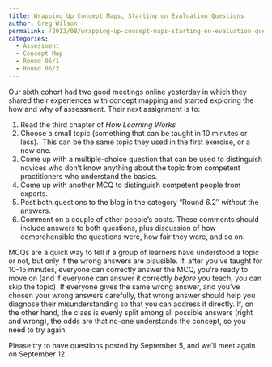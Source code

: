 ```yaml
---
title: Wrapping Up Concept Maps, Starting on Evaluation Questions
author: Greg Wilson
permalink: /2013/08/wrapping-up-concept-maps-starting-on-evaluation-questions/
categories:
  - Assessment
  - Concept Map
  - Round 06/1
  - Round 06/2
---
```

Our sixth cohort had two good meetings online yesterday in which they shared their experiences with concept mapping and started exploring the how and why of assessment. Their next assignment is to:

1.  Read the third chapter of *How Learning Works*
2.  Choose a small topic (something that can be taught in 10 minutes or less).  This can be the same topic they used in the first exercise, or a new one.
3.  Come up with a multiple-choice question that can be used to distinguish novices who don&#8217;t know anything about the topic from competent practitioners who understand the basics.
4.  Come up with another MCQ to distinguish competent people from experts.
5.  Post both questions to the blog in the category &#8220;Round 6.2&#8243; *without* the answers.
6.  Comment on a couple of other people&#8217;s posts. These comments should include answers to both questions, plus discussion of how comprehensible the questions were, how fair they were, and so on.

MCQs are a quick way to tell if a group of learners have understood a topic or not, but only if the wrong answers are plausible. If, after you&#8217;ve taught for 10-15 minutes, everyone can correctly answer the MCQ, you&#8217;re ready to move on (and if everyone can answer it correctly *before* you teach, you can skip the topic). If everyone gives the same wrong answer, and you&#8217;ve chosen your wrong answers carefully, that wrong answer should help you diagnose their misunderstanding so that you can address it directly. If, on the other hand, the class is evenly split among all possible answers (right and wrong), the odds are that no-one understands the concept, so you need to try again.

Please try to have questions posted by September 5, and we&#8217;ll meet again on September 12.

